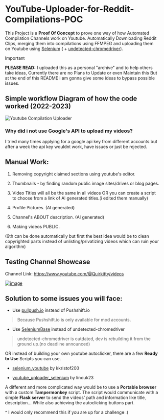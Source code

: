 # YouTube-Uploader-for-Reddit-Compilations-POC
This Project is a **Proof Of Concept** to prove one way of how Automated Compilation Channels work on Youtube.
Automatically Downloading Reddit Clips, merging them into compilations using FFMPEG and uploading them on Youtube using [Selenium](https://github.com/SeleniumHQ/selenium) ( + [undetected-chromedriver](https://github.com/ultrafunkamsterdam/undetected-chromedriver)).

> [!IMPORTANT]
> **PLEASE READ:** I uploaded this as a personal "archive" and to help others take ideas, Currently there are no Plans to Update or even Maintain this But at the end of this README i am gonna give some ideas to bypass possible issues.

## Simple workflow Diagram of how the code worked (2022-2023)
![Youtube Compilation Uploader](https://github.com/EvanLei-git/YouTube-Uploader-for-Reddit-Compilations-POC/assets/71707767/f43ad688-8e4a-44e3-b4bc-6052697365e8)

### Why did i not use Google's API to upload my videos?
I tried many times applying for a google api key from different accounts but after a week the api key wouldnt work, have issues or just be rejected.


## Manual Work:
1. Removing copyright claimed sections using youtube's editor.

2. Thumbnails - by finding random public image sites/drives or blog pages.

3. Video Titles will all be the same in all videos OR you can create a script to choose from a link of AI generated titles.(i edited them manually)

4. Profile Pictures. (AI generated)

5. Channel's ABOUT description. (AI generated)

6. Making videos PUBLIC. 

(6th can be done automatically but first the best idea would be to clean copyrighted parts instead of unlisting/privatizing videos which can ruin your algorithm)


## Testing Channel Showcase 

Channel Link: https://www.youtube.com/@Quirkitty/videos

[![image](https://github.com/EvanLei-git/YouTube-Uploader-for-Reddit-Compilations-POC/assets/71707767/852d4627-6ba7-4d23-a05f-34b73a609a61)](https://www.youtube.com/@Quirkitty/videos)


## Solution to some issues you will face:

* Use [pullpush.io](https://www.pullpush.io/) instead of Pushshift.io

> Because Pushshift.io is only available for mod accounts.

* Use [SeleniumBase](https://github.com/seleniumbase/SeleniumBase) instead of  undetected-chromedriver

> undetected-chromedriver is outdated, dev is rebuilding it from the ground up.(no deadline announced)

OR instead of building your own youtube autoclicker, there are a few **Ready to Use** Scripts you can use.

* [selenium_youtube](https://github.com/kkristof200/selenium_youtube) by kkristof200

* [youtube_uploader_selenium](https://github.com/linouk23/youtube_uploader_selenium) by linouk23

A different and more complicated way would be to use a **Portable browser** with a custom **Tampermonkey** script.
The script would communicate with a simple **Flask server** to send the videos' path and information like title, description...
While also achieving the autoclicking buttons part.

^ I would only recommend this if you are up for a challenge :)


